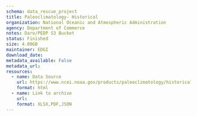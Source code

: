 ```yaml
---
schema: data_rescue_project 
title: Paleoclimatology- Historical
organization: National Oceanic and Atmospheric Administration
agency: Department of Commerce
notes: Daro/PEDP S3 Bucket
status: Finished
size: 4.00GB
maintainer: EDGI
download_date: 
metadata_available: False
metadata_url: 
resources:
  - name: Data Source
    url: https://www.ncei.noaa.gov/products/paleoclimatology/historical
    format: html
  - name: Link to archive
    url: 
    format: XLSX,PDF,JSON
---
```

